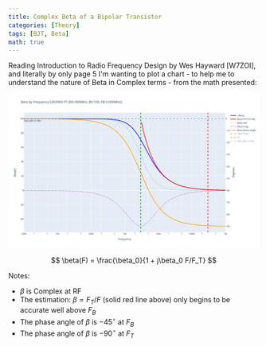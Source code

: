 ```yaml
---
title: Complex Beta of a Bipolar Transistor
categories: [Theory]
tags: [BJT, Beta]
math: true
---
```


Reading Introduction to Radio Frequency Design by Wes Hayward [W7ZOI], and literally by only page 5 I'm wanting to plot a chart - to help me to understand the nature of Beta in Complex terms - from the math presented:

![Plot of complex beta for a bipolar transistor](/assets/images/2024-07/BJTComplexBeta.png)

$$
\beta(F) = \frac{\beta_0}{1 + j\beta_0 F/F_T}
$$

Notes:

* $\beta$ is Complex at RF
* The estimation: $\beta = F_T/F$ (solid red line above) only begins to be accurate well above $F_B$
* The phase angle of $\beta$ is $-45^\circ$ at $F_B$
* The phase angle of $\beta$ is $-90^\circ$ at $F_T$
